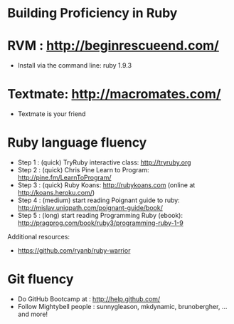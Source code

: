 
# Building Proficiency in Ruby

# RVM : http://beginrescueend.com/
* Install via the command line: ruby 1.9.3

# Textmate: http://macromates.com/

* Textmate is your friend

# Ruby language fluency

* Step 1 : (quick) TryRuby interactive class: http://tryruby.org
* Step 2 : (quick) Chris Pine Learn to Program: http://pine.fm/LearnToProgram/
* Step 3 : (quick) Ruby Koans: http://rubykoans.com (online at http://koans.heroku.com/)
* Step 4 : (medium) start reading Poignant guide to ruby: http://mislav.uniqpath.com/poignant-guide/book/
* Step 5 : (long) start reading Programming Ruby (ebook): http://pragprog.com/book/ruby3/programming-ruby-1-9

Additional resources:

* https://github.com/ryanb/ruby-warrior

# Git fluency

* Do GitHub Bootcamp at : http://help.github.com/
* Follow Mightybell people : sunnygleason, mkdynamic, brunobergher, ... and more!